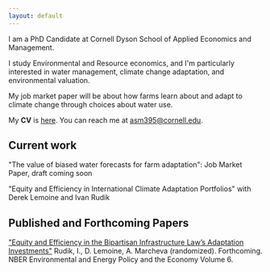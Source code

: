 ```yaml
---
layout: default
---
```


I am a PhD Candidate at Cornell Dyson School of Applied Economics and Management.

I study Environmental and Resource economics, and I'm particularly interested in water management, climate change adaptation, and environmental valuation.  

My job market paper will be about how farms learn about and adapt to climate change through choices about water use.

My **CV** is [here](./cv.html). You can reach me at <a href="asm395@cornell.edu">asm395@cornell.edu</a>.

## Current work

"The value of biased water forecasts for farm adaptation": Job Market Paper, draft coming soon

"Equity and Efficiency in International Climate Adaptation Portfolios" with Derek Lemoine and Ivan Rudik

## Published and Forthcoming Papers
<a href="https://www.nber.org/system/files/chapters/c15011/c15011.pdf">"Equity and Efficiency in the
Bipartisan Infrastructure Law’s Adaptation Investments"</a> Rudik, I., D. Lemoine, A. Marcheva (randomized). Forthcoming.
 NBER Environmental and Energy Policy and the Economy Volume 6.